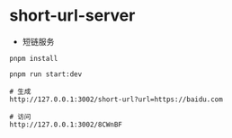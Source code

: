 # short-url-server

- 短链服务

```shell
pnpm install

pnpm run start:dev

# 生成
http://127.0.0.1:3002/short-url?url=https://baidu.com

# 访问
http://127.0.0.1:3002/8CWnBF

```
